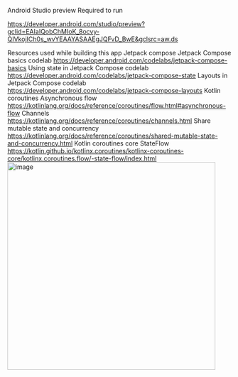 Android Studio preview Required to run

https://developer.android.com/studio/preview?gclid=EAIaIQobChMIoK_8ocvy-QIVkojICh0s_wvYEAAYASAAEgJQFvD_BwE&gclsrc=aw.ds

Resources used while building this app
Jetpack compose
Jetpack Compose basics codelab https://developer.android.com/codelabs/jetpack-compose-basics
Using state in Jetpack Compose codelab https://developer.android.com/codelabs/jetpack-compose-state
Layouts in Jetpack Compose codelab https://developer.android.com/codelabs/jetpack-compose-layouts
Kotlin coroutines
Asynchronous flow https://kotlinlang.org/docs/reference/coroutines/flow.html#asynchronous-flow
Channels https://kotlinlang.org/docs/reference/coroutines/channels.html
Share mutable state and concurrency https://kotlinlang.org/docs/reference/coroutines/shared-mutable-state-and-concurrency.html
Kotlin coroutines core
StateFlow https://kotlin.github.io/kotlinx.coroutines/kotlinx-coroutines-core/kotlinx.coroutines.flow/-state-flow/index.html
<img width="468" alt="image" src="https://user-images.githubusercontent.com/25575409/191142042-a8ce5a23-6288-4b2a-a0f7-47541dd8ca47.png">
